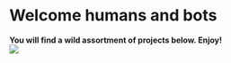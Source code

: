 <h1>Welcome humans and bots</h1>
<div class="header-intro">
    <span><strong>You will find a wild assortment of projects below. Enjoy!</strong></span>
    <br/>
    <div class="img-wrapper"><img align="center" src='https://media.giphy.com/media/3o6ozkQbdfOIyCC6wU/giphy.gif'/></div>
</div>




